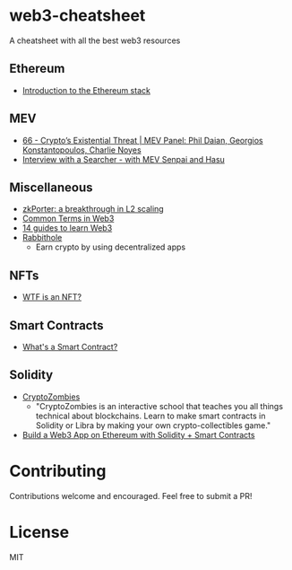 # web3-cheatsheet
A cheatsheet with all the best web3 resources

## Ethereum
- [Introduction to the Ethereum stack](https://ethereum.org/en/developers/docs/ethereum-stack/)

## MEV
- [66 - Crypto’s Existential Threat | MEV Panel: Phil Daian, Georgios Konstantopoulos, Charlie Noyes](https://www.youtube.com/watch?v=rOVz7dOrGyY)
- [Interview with a Searcher - with MEV Senpai and Hasu](https://www.youtube.com/watch?v=6jfSlDvH77k)

## Miscellaneous 
- [zkPorter: a breakthrough in L2 scaling](https://medium.com/matter-labs/zkporter-a-breakthrough-in-l2-scaling-ed5e48842fbf)
- [Common Terms in Web3](https://dev.to/0xjepsen/common-terms-in-web3-5g9h)
- [14 guides to learn Web3](https://twitter.com/dabit3/status/1427010146585260038?s=20)
- [Rabbithole](https://rabbithole.gg/)
  - Earn crypto by using decentralized apps   

## NFTs
- [WTF is an NFT?](https://twitter.com/jsjoeio/status/1429218955546152972?s=20)

## Smart Contracts
- [What's a Smart Contract?](https://twitter.com/jsjoeio/status/1427287794699759622?s=20)

## Solidity 
- [CryptoZombies](https://cryptozombies.io/)
  - "CryptoZombies is an interactive school that teaches you all things technical about blockchains. Learn to make smart contracts in Solidity or Libra by making your own crypto-collectibles game."
- [Build a Web3 App on Ethereum with Solidity + Smart Contracts](https://buildspace.so/solidity)

# Contributing

Contributions welcome and encouraged. Feel free to submit a PR!

# License 

MIT


